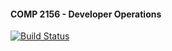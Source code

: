 #### COMP 2156 - Developer Operations

[![Build Status](https://app.travis-ci.com/willowcampbell/COMP2156.svg?token=avQC3DfqdtjxXYFApZz4&branch=main)](https://app.travis-ci.com/willowcampbell/COMP2156)